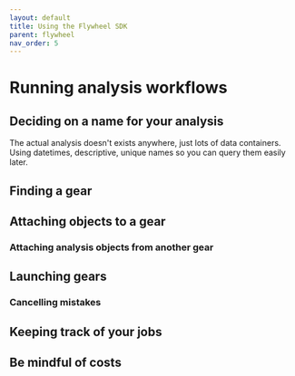 ```yaml
---
layout: default
title: Using the Flywheel SDK
parent: flywheel
nav_order: 5
---
```


# Running analysis workflows

## Deciding on a name for your analysis

The actual analysis doesn't exists anywhere, just lots of data containers. Using datetimes,
descriptive, unique names so you can query them easily later.

## Finding a gear

## Attaching objects to a gear

### Attaching analysis objects from another gear

## Launching gears

### Cancelling mistakes

## Keeping track of your jobs

## Be mindful of costs
